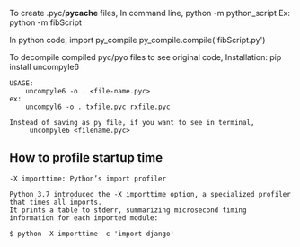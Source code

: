 To create .pyc/**pycache** files,
In command line,
python -m python_script
Ex: python -m fibScript

In python code,
import py_compile
py_compile.compile('fibScript.py')

To decompile compiled pyc/pyo files to see original code,
Installation:
pip install uncompyle6

    USAGE:
        uncompyle6 -o . <file-name.pyc>
    ex:
        uncompyl6 -o . txfile.pyc rxfile.pyc

    Instead of saving as py file, if you want to see in terminal,
         uncompyle6 <filename.pyc>

## How to profile startup time

    -X importtime: Python’s import profiler

    Python 3.7 introduced the -X importtime option, a specialized profiler that times all imports.
    It prints a table to stderr, summarizing microsecond timing information for each imported module:

    $ python -X importtime -c 'import django'
